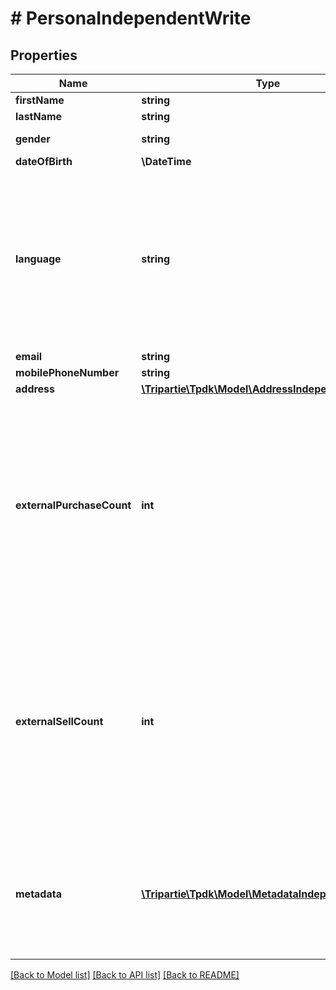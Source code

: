 # # PersonaIndependentWrite

## Properties

Name | Type | Description | Notes
------------ | ------------- | ------------- | -------------
**firstName** | **string** |  |
**lastName** | **string** |  |
**gender** | **string** |  | [default to 'RATHER_NOT_SAY']
**dateOfBirth** | **\DateTime** |  | [optional]
**language** | **string** | That data is used for rendering the frontend application with given language. If not set, will be inferred. Custom codes can be issued for specific requirements. | [optional]
**email** | **string** |  | [optional]
**mobilePhoneNumber** | **string** |  | [optional]
**address** | [**\Tripartie\Tpdk\Model\AddressIndependentWrite**](AddressIndependentWrite.md) |  | [optional]
**externalPurchaseCount** | **int** | Knowing the statistics on your user is used to better know its profile when you do not use the Safe-Checkout feature. Although it is not required, we recommend that you keep us informed. | [optional]
**externalSellCount** | **int** | Knowing the statistics on your user is used to better know its profile when you do not use the Safe-Checkout feature. Although it is not required, we recommend that you keep us informed. | [optional]
**metadata** | [**\Tripartie\Tpdk\Model\MetadataIndependentWrite[]**](MetadataIndependentWrite.md) | You can assign different meta to your Persona object for different purposes. eg. Ease searching. | [optional]

[[Back to Model list]](../../README.md#models) [[Back to API list]](../../README.md#endpoints) [[Back to README]](../../README.md)
